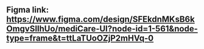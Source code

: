 ## Figma link: https://www.figma.com/design/SFEkdnMKsB6kOmgvSIlhUo/mediCare-UI?node-id=1-561&node-type=frame&t=ttLaTUoOZjP2mHVq-0

